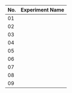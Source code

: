 | No. | Experiment Name |
|-----|----------------------------------------------------------------|
|01|| Equipment and Software Familiarization |
|02|| Open Loop Servo Motor Static Characteristics |
|03|| Open Loop Servo Motor Transient Characteristics |
|04|| Servo Closed Loop Speed Control- Steady State Characteristics |
|05|| Servo Closed Loop Speed Control- Transient Characteristics and Disturbances |
|06|| Motor Shaft Angular Position Control |
|07|| Linear Position Sensing |
|08|| Linear Position Control |
|09|| Following Error in a Linear Position Control System |